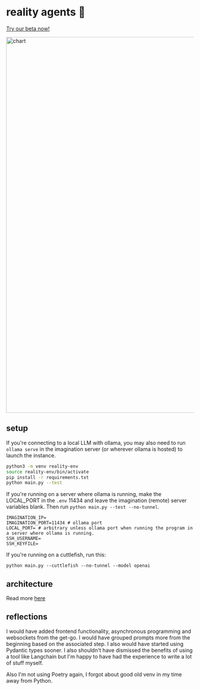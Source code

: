 # reality agents 👺
[Try our beta now!](https://nworb999.github.io/reality-agents-ui/)

<img width="1011" alt="chart" src="https://github.com/nworb999/reality-agents/assets/20407156/81ac27ac-3f53-483f-843a-1415c8d9fda6">


## setup
If you're connecting to a local LLM with ollama, you may also need to run `ollama serve` in the imagination server (or wherever ollama is hosted) to launch the instance. 
 ```bash
 python3 -m venv reality-env
 source reality-env/bin/activate
 pip install -r requirements.txt
 python main.py --test
```

If you're running on a server where ollama is running, make the LOCAL_PORT in the `.env` 11434 and leave the imagination (remote) server variables blank.  Then run `python main.py --test --no-tunnel`.

```
IMAGINATION_IP=
IMAGINATION_PORT=11434 # ollama port
LOCAL_PORT= # arbitrary unless ollama port when running the program in a server where ollama is running.
SSH_USERNAME=
SSH_KEYFILE=
```

If you're running on a cuttlefish, run this:

```
python main.py --cuttlefish --no-tunnel --model openai
```


## architecture

Read more [here](./reality_agents/README.md)


## reflections

I would have added frontend functionality, asynchronous programming and websockets from the get-go.  I would have grouped prompts more from the beginning based on the associated step.  I also would have started using Pydantic types sooner.  I also shouldn't have dismissed the benefits of using a tool like Langchain but I'm happy to have had the experience to write a lot of stuff myself.

Also I'm not using Poetry again, I forgot about good old venv in my time away from Python.

